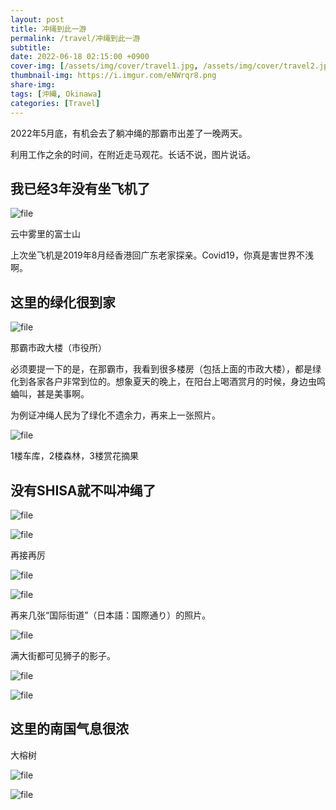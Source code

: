 ```yaml
---
layout: post
title: 冲绳到此一游
permalink: /travel/冲绳到此一游
subtitle: 
date: 2022-06-18 02:15:00 +0900
cover-img: [/assets/img/cover/travel1.jpg, /assets/img/cover/travel2.jpg, /assets/img/cover/travel3.jpg]
thumbnail-img: https://i.imgur.com/eNWrqr8.png
share-img:
tags: [沖縄, Okinawa]
categories: [Travel]
---
```


2022年5月底，有机会去了躺冲绳的那霸市出差了一晚两天。

利用工作之余的时间，在附近走马观花。长话不说，图片说话。

## 我已经3年没有坐飞机了
![file](https://i.imgur.com/dYgUUAR.png)

云中雾里的富士山

上次坐飞机是2019年8月经香港回广东老家探亲。Covid19，你真是害世界不浅啊。

## 这里的绿化很到家
![file](https://i.imgur.com/DwkOM9A.jpg)

那霸市政大楼（市役所）

必须要提一下的是，在那霸市，我看到很多楼房（包括上面的市政大楼），都是绿化到各家各户非常到位的。想象夏天的晚上，在阳台上喝酒赏月的时候，身边虫鸣蛐叫，甚是美事啊。

为例证冲绳人民为了绿化不遗余力，再来上一张照片。

![file](https://i.imgur.com/z5VZEsM.jpg)

1楼车库，2楼森林，3楼赏花摘果

## 没有SHISA就不叫冲绳了
![file](https://i.imgur.com/LxuwWug.png)

![file](https://i.imgur.com/3Hthrfy.png)

再接再厉

![file](https://i.imgur.com/EExObIi.png)

![file](https://i.imgur.com/JkRYg2I.jpg)

再来几张“国际街道”（日本語：国際通り）的照片。

![file](https://i.imgur.com/CGKPgO5.png)

满大街都可见狮子的影子。

![file](https://i.imgur.com/INR6WtJ.png)

![file](https://i.imgur.com/qLNYmPz.png)

## 这里的南国气息很浓

大榕树

![file](https://i.imgur.com/eNWrqr8.png)

![file](https://i.imgur.com/0EjnQgT.png)
